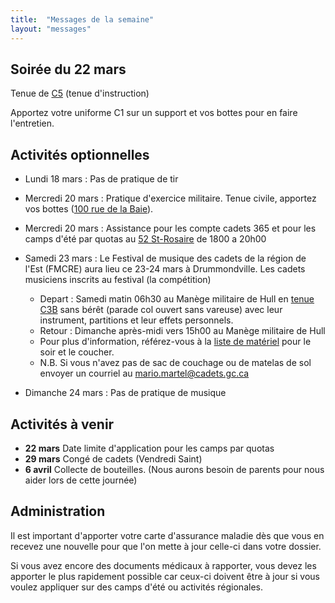 ```yaml
---
title:  "Messages de la semaine"
layout: "messages"
---
```


## Soirée du 22 mars

Tenue de [C5](https://cc2920.ca/docs/ressources/guide_uniforme.v3.pdf) (tenue d'instruction)

Apportez votre uniforme C1 sur un support et vos bottes pour en faire l'entretien.

## Activités optionnelles

-  Lundi 18 mars : Pas de pratique de tir 

-  Mercredi 20 mars : Pratique d'exercice militaire. Tenue civile, apportez vos bottes ([100 rue de la Baie](/information/comment-nous-rejoindre/)).

-  Mercredi 20 mars : Assistance pour les compte cadets 365 et pour les camps d'été par quotas au [52 St-Rosaire](/information/comment-nous-rejoindre/) de 1800 a 20h00
 
 - Samedi 23 mars : Le Festival de musique des cadets de la région de l'Est (FMCRE) aura lieu ce 23-24 mars à Drummondville. Les cadets musiciens inscrits au festival (la compétition)

   - Depart : Samedi matin 06h30 au Manège militaire de Hull en [tenue C3B](https://cc2920.ca/docs/ressources/guide_uniforme.v3.pdf) sans bérêt (parade col ouvert sans vareuse) avec leur instrument, partitions et leur effets personnels.
   - Retour : Dimanche après-midi vers 15h00 au Manège militaire de Hull
   - Pour plus d'information, référez-vous à la [liste de matériel](https://drive.google.com/file/d/1-T-G2lvzg591CmIEIoOG-sp3ew_dsnjf/view?usp=sharing) pour le soir et le coucher.
   - N.B. Si vous n'avez pas de sac de couchage ou de matelas de sol envoyer un courriel au <mario.martel@cadets.gc.ca>
     
 - Dimanche 24 mars : Pas de pratique de musique
   

## Activités à venir

- **22 mars** Date limite d'application pour les camps par quotas
- **29 mars** Congé de cadets (Vendredi Saint)
- **6 avril** Collecte de bouteilles. (Nous aurons besoin de parents pour nous aider lors de cette journée)

## Administration

Il est important d'apporter votre carte d'assurance maladie dès que vous en recevez une nouvelle pour que l'on mette à jour celle-ci dans votre dossier.

Si vous avez encore des documents médicaux à rapporter, vous devez les apporter le plus rapidement possible car ceux-ci doivent être à jour si vous voulez appliquer sur des camps d'été ou activités régionales.
  
